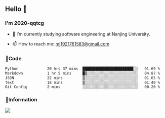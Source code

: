 ## Hello 👋


### I'm 2020-qqtcg

- 🔭 I’m currently studying software engineering at Nanjing University. 
<!-- - 🌱 I’m currently learning MLsys and -->
<!-- - 👯 I’m looking to collaborate on ... -->
<!-- - 🤔 I’m looking for help with ... -->
<!-- - 💬 Ask me about ... -->
- 📫 How to reach me: mj1921761583@gmail.com
<!-- - 😄 Pronouns: ... -->
<!-- - ⚡ Fun fact: ... -->

### 🌱Code
<!--START_SECTION:waka-->

```txt
Python             20 hrs 37 mins  ███████████████████████░░   91.69 %
Markdown           1 hr 5 mins     █▒░░░░░░░░░░░░░░░░░░░░░░░   04.87 %
JSON               22 mins         ▒░░░░░░░░░░░░░░░░░░░░░░░░   01.65 %
Text               18 mins         ▒░░░░░░░░░░░░░░░░░░░░░░░░   01.40 %
Git Config         2 mins          ░░░░░░░░░░░░░░░░░░░░░░░░░   00.20 %
```

<!--END_SECTION:waka-->

### 💬Information
![](https://github-readme-stats.vercel.app/api?username=2020-qqtcg&theme=buefy&hide_border=false)


<!-- <div align="center"> <img src="https://github-readme-activity-graph.vercel.app/graph?username=2020-qqtcg&theme=minimal" /> </div> -->


